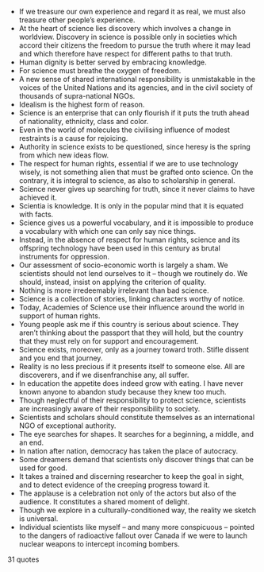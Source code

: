  - If we treasure our own experience and regard it as real, we must also treasure other people’s experience.
 - At the heart of science lies discovery which involves a change in worldview. Discovery in science is possible only in societies which accord their citizens the freedom to pursue the truth where it may lead and which therefore have respect for different paths to that truth.
 - Human dignity is better served by embracing knowledge.
 - For science must breathe the oxygen of freedom.
 - A new sense of shared international responsibility is unmistakable in the voices of the United Nations and its agencies, and in the civil society of thousands of supra-national NGOs.
 - Idealism is the highest form of reason.
 - Science is an enterprise that can only flourish if it puts the truth ahead of nationality, ethnicity, class and color.
 - Even in the world of molecules the civilising influence of modest restraints is a cause for rejoicing.
 - Authority in science exists to be questioned, since heresy is the spring from which new ideas flow.
 - The respect for human rights, essential if we are to use technology wisely, is not something alien that must be grafted onto science. On the contrary, it is integral to science, as also to scholarship in general.
 - Science never gives up searching for truth, since it never claims to have achieved it.
 - Scientia is knowledge. It is only in the popular mind that it is equated with facts.
 - Science gives us a powerful vocabulary, and it is impossible to produce a vocabulary with which one can only say nice things.
 - Instead, in the absence of respect for human rights, science and its offspring technology have been used in this century as brutal instruments for oppression.
 - Our assessment of socio-economic worth is largely a sham. We scientists should not lend ourselves to it – though we routinely do. We should, instead, insist on applying the criterion of quality.
 - Nothing is more irredeemably irrelevant than bad science.
 - Science is a collection of stories, linking characters worthy of notice.
 - Today, Academies of Science use their influence around the world in support of human rights.
 - Young people ask me if this country is serious about science. They aren’t thinking about the passport that they will hold, but the country that they must rely on for support and encouragement.
 - Science exists, moreover, only as a journey toward troth. Stifle dissent and you end that journey.
 - Reality is no less precious if it presents itself to someone else. All are discoverers, and if we disenfranchise any, all suffer.
 - In education the appetite does indeed grow with eating. I have never known anyone to abandon study because they knew too much.
 - Though neglectful of their responsibility to protect science, scientists are increasingly aware of their responsibility to society.
 - Scientists and scholars should constitute themselves as an international NGO of exceptional authority.
 - The eye searches for shapes. It searches for a beginning, a middle, and an end.
 - In nation after nation, democracy has taken the place of autocracy.
 - Some dreamers demand that scientists only discover things that can be used for good.
 - It takes a trained and discerning researcher to keep the goal in sight, and to detect evidence of the creeping progress toward it.
 - The applause is a celebration not only of the actors but also of the audience. It constitutes a shared moment of delight.
 - Though we explore in a culturally-conditioned way, the reality we sketch is universal.
 - Individual scientists like myself – and many more conspicuous – pointed to the dangers of radioactive fallout over Canada if we were to launch nuclear weapons to intercept incoming bombers.

31 quotes